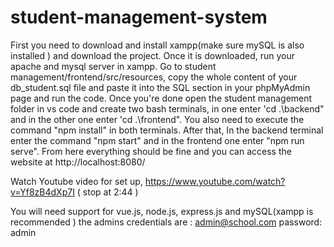 # student-management-system

First you need to download and install xampp(make sure mySQL is also installed ) and download the project.
Once it is downloaded, run your apache and mysql server in xampp.
Go to student management/frontend/src/resources, copy the whole content of your db_student.sql file and paste it into the SQL section in your phpMyAdmin page and run the code. 
Once you're done open the student management folder in vs code and create two bash terminals, in one enter 'cd .\backend\" and in the other one enter 'cd .\frontend\". You also need to execute the command "npm install" in both terminals. After that, In the backend terminal enter the command "npm start" and in the frontend one enter "npm run serve". From here everything should be fine and you can access the website at http://localhost:8080/

Watch Youtube video for set up,
https://www.youtube.com/watch?v=Yf8zB4dXp7I ( stop at 2:44 )

You will need support for vue.js, node.js, express.js and mySQL(xampp is recommended )
the admins credentials are : admin@school.com 
password: admin

